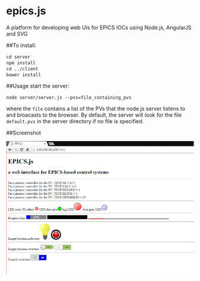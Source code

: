 # epics.js
A platform for developing web UIs for EPICS IOCs using Node.js, AngularJS and SVG

##To install:
```shell
cd server
npm install
cd ../client
bower install

```

##Usage
start the server:
```shell
node server/server.js --pvs=file_containing_pvs
```

where the ```file``` contains a list of the PVs that the node.js server listens to and broacasts to the browser. By default, the server will look for the file ```default.pvs``` in the server directory if no file is specified.

##Screenshot

<img src="screenshot.png" align="center" width="600">

